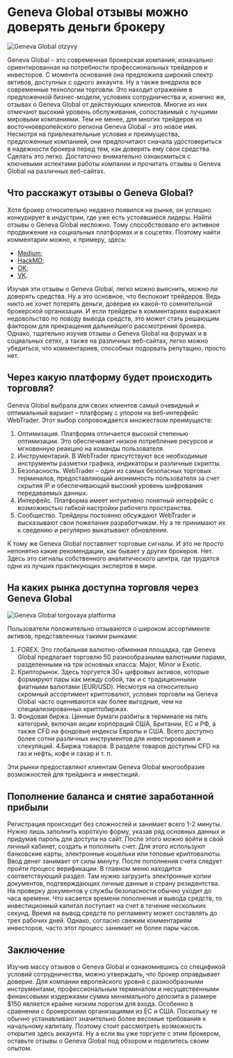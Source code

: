 # Geneva Global отзывы можно доверять деньги брокеру
![Geneva Global otzyvy](https://github.com/GenevaGlobal/GenevaGlobal/assets/173680422/708c1f7b-a9a5-499a-8fac-929450f31264)


Geneva Global – это современная брокерская компания, изначально ориентированная на потребности профессиональных трейдеров и инвесторов. С момента основания она предложила широкий спектр активов, доступных с одного аккаунта. Ну а также внедрила все современные технологии торговли. Это находит отражение в предложенной бизнес-модели, условиях сотрудничества и, конечно же, отзывах о Geneva Global от действующих клиентов. Многие из них отмечают высокий уровень обслуживания, сопоставимый с лучшими мировыми компаниями. Тем не менее, для многих трейдеров из восточноевропейского региона Geneva Global – это новое имя. Несмотря на привлекательные условия и преимущества, предложенные компанией, они предпочитают сначала удостовериться в надежности брокера перед тем, как доверять ему свои средства. Сделать это легко. Достаточно внимательно ознакомиться с ключевыми аспектами работы компании и прочитать отзывы о Geneva Global на различных веб-сайтах.
## Что расскажут отзывы о Geneva Global?
Хотя брокер относительно недавно появился на рынке, он успешно конкурирует в индустрии, где уже есть устоявшиеся лидеры. Найти отзывы о Geneva Global несложно. Тому способствовало его активное продвижение на социальных платформах и в соцсетях. Поэтому найти комментарии можно, к примеру, здесь:
* [Medium](https://medium.com/@geneva_global/geneva-global-%D0%BE%D1%82%D0%B7%D1%8B%D0%B2%D1%8B-%D0%B4%D0%B5%D0%B9%D1%81%D1%82%D0%B2%D0%B8%D1%82%D0%B5%D0%BB%D1%8C%D0%BD%D0%BE-%D1%87%D0%B5%D1%81%D1%82%D0%BD%D1%8B%D0%B9-%D0%B1%D1%80%D0%BE%D0%BA%D0%B5%D1%80-04d3a6aadaab);
* [HackMD](https://hackmd.io/@GenevaGlobal/HyRVsnUUR);
* [OK](https://ok.ru/group/70000006946737);
* [VK](https://vk.com/genevaglobal).

Изучая эти отзывы о Geneva Global, легко можно выяснить, можно ли доверять средства. Ну а это основное, что беспокоит трейдеров. Ведь никто не хочет потерять деньги, доверив их какой-то сомнительной брокерской организации. И если трейдеры в комментариях выражают недовольство по поводу вывода средств, это может стать решающим фактором для прекращения дальнейшего рассмотрения брокера.
Однако, тщательно изучив отзывы о Geneva Global на форумах и в социальных сетях, а также на различных веб-сайтах, легко можно убедиться, что комментариев, способных подорвать репутацию, просто нет.
## Через какую платформу будет происходить торговля?
Geneva Global выбрала для своих клиентов самый очевидный и оптимальный вариант – платформу с упором на веб-интерфейс WebTrader. Этот выбор сопровождается множеством преимуществ:
1. Оптимизация. Платформа отличается высокой степенью оптимизации. Это обеспечивает низкое потребление ресурсов и мгновенную реакцию на команды пользователя.
2. Инструментарий. В WebTrader присутствуют все необходимые инструменты разметки графика, индикаторы и различные скрипты.
3. Безопасность. WebTrader – один из самых безопасных торговых терминалов, предоставляющий анонимность пользователя за счет скрытия IP и обеспечивающий высокий уровень шифрования передаваемых данных.
4. Интерфейс. Платформа имеет интуитивно понятный интерфейс с возможностью гибкой настройки рабочего пространства.
5. Сообщество. Трейдеры постоянно обсуждают WebTrader и высказывают свои пожелания разработчикам. Ну а те принимают их к сведению и регулярно выкатывают обновления.

К тому же Geneva Global поставляет торговые сигналы. И это не просто непонятно какие рекомендации, как бывает у других брокеров. Нет. Здесь это сигналы собственного аналитического центра, где трудятся одни из лучших практикующих экспертов в мире.
## На каких рынка доступна торговля через Geneva Global
![Geneva Global torgovaya platforma](https://github.com/GenevaGlobal/GenevaGlobal/assets/173680422/121db683-6c9e-4329-8dc6-8ef8b2d349dc)

Пользователи положительно отзываются о широком ассортименте активов, представленных такими рынками:
1. FOREX. Это глобальная валютно-обменная площадка, где Geneva Global предлагает торговлю 50 разнообразными валютными парами, разделенными на три основных класса: Major, Minor и Exotic.
2. Крипторынок. Здесь торгуется 30+ цифровых активов, которые формируют пары как между собой, так и с традиционными фиатными валютами (EUR/USD). Несмотря на относительно скромный ассортимент криптовалют, условия торговли на Geneva Global часто оцениваются как более выгодные, чем на специализированных криптобиржах.
3. Фондовая биржа. Ценные бумаги разбиты в терминале на пять категорий, включая акции корпораций США, Британии, ЕС и РФ, а также CFD на фондовые индексы Европы и США. Всего доступно более сотни различных инструментов для инвестирования и спекуляций.
4.Биржа товаров. В разделе товаров доступны CFD на газ и нефть, кофе и сахар и т. п.

Эти рынки предоставляют клиентам Geneva Global многообразие возможностей для трейдинга и инвестиций.
## Пополнение баланса и снятие заработанной прибыли
Регистрация происходит без сложностей и занимает всего 1-2 минуты. Нужно лишь заполнить короткую форму, указав ряд основных данных и придумав пароль для доступа на сайт. После этого можно войти в свой личный кабинет, создать и пополнить счет. Для этого используют банковские карты, электронные кошельки или топовые криптовалюты. Ввод денег занимает от силы минуту.
После пополнения счета следует пройти процесс верификации. В главном меню находится соответствующий раздел. Там нужно загрузить электронные копии документов, подтверждающих личные данные и страну резидентства. На проверку документов у службы безопасности обычно уходит до часа времени.
Что касается времени пополнения и вывода средств, то инвестиционный капитал поступает на счет в течение нескольких секунд. Время на вывод средств по регламенту может составлять до трех рабочих дней. Однако, согласно свежим комментариям инвесторов, часто этот процесс занимает не более пары часов.
## Заключение
Изучив массу отзывов о Geneva Global и ознакомившись со спецификой условий сотрудничества, можно утверждать, что брокер оправдывает доверие. Для компании европейского уровня с разнообразными инструментами, профессиональным терминалом и несущественными финансовыми издержками сумма минимального депозита в размере $150 является крайне низким порогом для входа. Особенно в сравнении с брокерскими организациями из ЕС и США. Поскольку те обычно устанавливают значительно более весомые требования к начальному капиталу. Поэтому стоит рассмотреть возможность открытия здесь аккаунта. Ну а если вы уже торгуете с этим брокером, оставьте отзывы о Geneva Global под обзором и поделитесь своим опытом.

